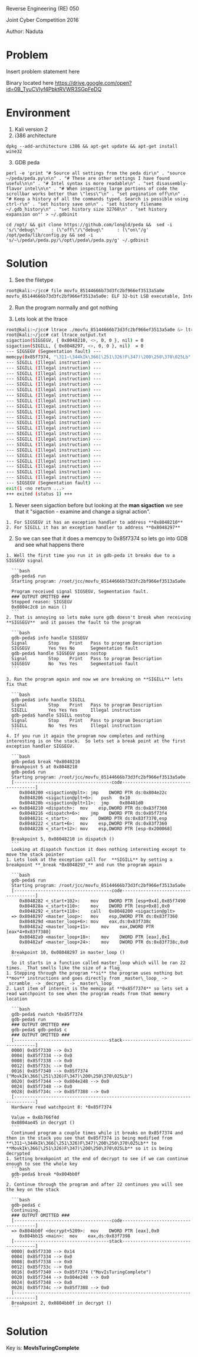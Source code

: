 Reverse Engineering (RE) 050

Joint Cyber Competition 2016

Author: Naduta

# Problem

Insert problem statement here

Binary located here https://drive.google.com/open?id=0B_TyuCVIyf4PbktRVWR3SGpFeDQ

# Environment

1. Kali version 2
2. i386 architecture

  ```shell
  dpkg --add-architecture i386 && apt-get update && apt-get install wine32
  ```
3. GDB peda

  ```shell
  perl -e 'print "# Source all settings from the peda dir\n" . "source ~/peda/peda.py\n\n" . "# These are other settings I have found useful\n\n" . "# Intel syntax is more readable\n" . "set disassembly-flavor intel\n\n" . "# When inspecting large portions of code the scrollbar works better than \"less\"\n" . "set pagination off\n\n" . "# Keep a history of all the commands typed. Search is possible using ctrl-r\n" . "set history save on\n" . "set history filename ~/.gdb_history\n" . "set history size 32768\n" . "set history expansion on"' > ~/.gdbinit

  cd /opt/ && git clone https://github.com/longld/peda &&  sed -i 's/\"debug\"     : (\"off\"/\"debug\"     : (\"on\"/g' /opt/peda/lib/config.py && sed -i 's/~\/peda\/peda.py/\/opt\/peda\/peda.py/g' ~/.gdbinit
  ```

# Solution
1. See the filetype

  ```bash
  root@kali:~/jcc# file movfu_85144666b73d3fc2bf966ef3513a5a0e
  movfu_85144666b73d3fc2bf966ef3513a5a0e: ELF 32-bit LSB executable, Intel 80386, version 1 (SYSV), dynamically linked, interpreter /lib/ld-linux.so.2, not stripped
  ```
2. Run the program normally and got nothing

2. Lets look at the ltrace

  ```bash
  root@kali:~/jcc# ltrace ./movfu_85144666b73d3fc2bf966ef3513a5a0e &> ltrace_output.txt
  root@kali:~/jcc# cat ltrace_output.txt
  sigaction(SIGSEGV, { 0x8048210, <>, 0, 0 }, nil) = 0
  sigaction(SIGILL, { 0x8048297, <>, 0, 0 }, nil)  = 0
  --- SIGSEGV (Segmentation fault) ---
  memcpy(0x85f7374, "\311~\344kIk\366[\251\326)F\347)\200\250\370\025Lb", 20) = 0x85f7374
  --- SIGILL (Illegal instruction) ---
  --- SIGILL (Illegal instruction) ---
  --- SIGILL (Illegal instruction) ---
  --- SIGILL (Illegal instruction) ---
  --- SIGILL (Illegal instruction) ---
  --- SIGILL (Illegal instruction) ---
  --- SIGILL (Illegal instruction) ---
  --- SIGILL (Illegal instruction) ---
  --- SIGILL (Illegal instruction) ---
  --- SIGILL (Illegal instruction) ---
  --- SIGILL (Illegal instruction) ---
  --- SIGILL (Illegal instruction) ---
  --- SIGILL (Illegal instruction) ---
  --- SIGILL (Illegal instruction) ---
  --- SIGILL (Illegal instruction) ---
  --- SIGILL (Illegal instruction) ---
  --- SIGILL (Illegal instruction) ---
  --- SIGILL (Illegal instruction) ---
  --- SIGILL (Illegal instruction) ---
  --- SIGILL (Illegal instruction) ---
  --- SIGILL (Illegal instruction) ---
  --- SIGILL (Illegal instruction) ---
  --- SIGSEGV (Segmentation fault) ---
  exit(1 <no return ...>
  +++ exited (status 1) +++
  ```
  1. Never seen sigaction before but looking at the **man sigaction** we see that it "sigaction - examine and change a signal action".  

    1. For SIGSEGV it has an exception handler to address **0x8048210**
    2. For SIGILL it has an exception handler to address **0x8048297**

  2. So we can see that it does a memcpy to 0x85f7374 so lets go into GDB and see what happens there

    1. Well the first time you run it in gdb-peda it breaks due to a SIGSEGV signal

      ```bash
      gdb-peda$ run
      Starting program: /root/jcc/movfu_85144666b73d3fc2bf966ef3513a5a0e

      Program received signal SIGSEGV, Segmentation fault.
      ### OUTPUT OMITTED ###
      Stopped reason: SIGSEGV
      0x0804c2c8 in main ()
      ```
    2. That is annoying so lets make sure gdb doesn't break when receiving **SIGSEGV**  and it passes the fault to the program

      ```bash
      gdb-peda$ info handle SIGSEGV
      Signal        Stop	Print	Pass to program	Description
      SIGSEGV       Yes	Yes	No		Segmentation fault
      gdb-peda$ handle SIGSEGV pass nostop
      Signal        Stop	Print	Pass to program	Description
      SIGSEGV       No	Yes	Yes		Segmentation fault
      ```

    3. Run the program again and now we are breaking on **SIGILL** lets fix that

      ```bash
      gdb-peda$ info handle SIGILL
      Signal        Stop	Print	Pass to program	Description
      SIGILL        Yes	Yes	Yes		Illegal instruction
      gdb-peda$ handle SIGILL nostop
      Signal        Stop	Print	Pass to program	Description
      SIGILL        No	Yes	Yes		Illegal instruction
      ```
    4. If you run it again the program now completes and nothing interesting is on the stack.  So lets set a break point at the first exception handler SIGSEGV.

      ```bash
      gdb-peda$ break *0x8048210
      Breakpoint 5 at 0x8048210
      gdb-peda$ run
      Starting program: /root/jcc/movfu_85144666b73d3fc2bf966ef3513a5a0e
      [-------------------------------------code-------------------------------------]
         0x8048200 <sigaction@plt>:	jmp    DWORD PTR ds:0x804e22c
         0x8048206 <sigaction@plt+6>:	push   0x10
         0x804820b <sigaction@plt+11>:	jmp    0x80481d0
      => 0x8048210 <dispatch>:	mov    esp,DWORD PTR ds:0x83f7360
         0x8048216 <dispatch+6>:	jmp    DWORD PTR ds:0x85f73f4
         0x804821c <_start>:	mov    DWORD PTR ds:0x83f7370,esp
         0x8048222 <_start+6>:	mov    esp,DWORD PTR ds:0x83f7360
         0x8048228 <_start+12>:	mov    esp,DWORD PTR [esp-0x200068]

      Breakpoint 5, 0x08048210 in dispatch ()
      ```
      Looking at dispatch function it does nothing interesting except to move the stack pointer
    1. Lets look at the exception call for  **SIGILL** by setting a breakpoint **_break *0x8048297_** and run the program again

      ```bash
      gdb-peda$ run
      Starting program: /root/jcc/movfu_85144666b73d3fc2bf966ef3513a5a0e
      [-------------------------------------code-------------------------------------]
         0x8048282 <_start+102>:	mov    DWORD PTR [esp+0x4],0x85f7490
         0x804828a <_start+110>:	mov    DWORD PTR [esp+0x8],0x0
         0x8048292 <_start+118>:	call   0x8048200 <sigaction@plt>
      => 0x8048297 <master_loop>:	mov    esp,DWORD PTR ds:0x83f7360
         0x804829d <master_loop+6>:	mov    eax,ds:0x83f738c
         0x80482a2 <master_loop+11>:	mov    eax,DWORD PTR [eax*4+0x83f7380]
         0x80482a9 <master_loop+18>:	mov    DWORD PTR [eax],0x1
         0x80482af <master_loop+24>:	mov    DWORD PTR ds:0x83f738c,0x0

      Breakpoint 10, 0x08048297 in master_loop ()
      ```
      So it starts in a function called master_loop which will be ran 22 times. _That smells like the size of a flag_
    1. Stepping through the program **si** the program uses nothing but **mov** instructions and goes directly from _master\_loop_ -> _scramble_ -> _decrypt_ -> _master\_loop_
    2. Last item of interest is the memcpy at **0x85f7374** so lets set a read watchpoint to see when the program reads from that memory location

      ```bash
      gdb-peda$ rwatch *0x85f7374
      gdb-peda$ run
      ### OUTPUT OMITTED ###
      gdb-peda$ gdb-peda$ c
      ### OUTPUT OMITTED ###
      [------------------------------------stack-------------------------------------]
      0000| 0x85f7330 --> 0x3
      0004| 0x85f7334 --> 0x0
      0008| 0x85f7338 --> 0x0
      0012| 0x85f733c --> 0x0
      0016| 0x85f7340 --> 0x85f7374 ("MovkIk\366[\251\326)F\347)\200\250\370\025Lb")
      0020| 0x85f7344 --> 0x804e248 --> 0x0
      0024| 0x85f7348 --> 0x0
      0028| 0x85f734c --> 0x85f7388 --> 0x0
      [------------------------------------------------------------------------------]
      Hardware read watchpoint 8: *0x85f7374

      Value = 0x6b766f4d
      0x0804ae45 in decrypt ()
      ```
      Continued program a couple times while it breaks on 0x85f7374 and then in the stack you see that 0x85f7374 is being modified from **\311~\344kIk\366[\251\326)F\347)\200\250\370\025Lb** to **MovkIk\366[\251\326)F\347)\200\250\370\025Lb** so it is being decrypted
    1. Setting breakpoint at the end of decrypt to see if we can continue enough to see the whole key
      ```bash
      gdb-peda$ break *0x804bb0f
      ```
    2. Continue through the program and after 22 continues you will see the key on the stack

      ```bash
      gdb-peda$ c
      Continuing.
      ### OUTPUT OMITTED ###
      [-------------------------------------code-------------------------------------]
      => 0x804bb0f <decrypt+5209>:	mov    DWORD PTR [eax],0x0
         0x804bb15 <main>:	mov    eax,ds:0x83f7398
      [------------------------------------stack-------------------------------------]
      0000| 0x85f7330 --> 0x14
      0004| 0x85f7334 --> 0x0
      0008| 0x85f7338 --> 0x0
      0012| 0x85f733c --> 0x0
      0016| 0x85f7340 --> 0x85f7374 ("MovIsTuringComplete")
      0020| 0x85f7344 --> 0x804e248 --> 0x0
      0024| 0x85f7348 --> 0x0
      0028| 0x85f734c --> 0x85f7388 --> 0x0
      [------------------------------------------------------------------------------]
      Breakpoint 2, 0x0804bb0f in decrypt ()
      ```

# Solution
Key is: **MovIsTuringComplete**
